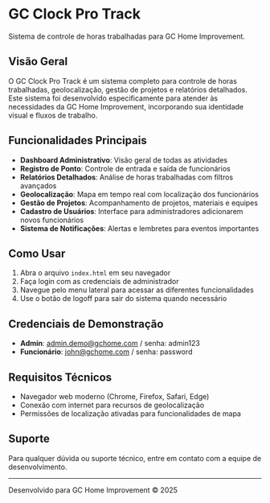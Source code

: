 # GC Clock Pro Track

Sistema de controle de horas trabalhadas para GC Home Improvement.

## Visão Geral

O GC Clock Pro Track é um sistema completo para controle de horas trabalhadas, geolocalização, gestão de projetos e relatórios detalhados. Este sistema foi desenvolvido especificamente para atender às necessidades da GC Home Improvement, incorporando sua identidade visual e fluxos de trabalho.

## Funcionalidades Principais

- **Dashboard Administrativo**: Visão geral de todas as atividades
- **Registro de Ponto**: Controle de entrada e saída de funcionários
- **Relatórios Detalhados**: Análise de horas trabalhadas com filtros avançados
- **Geolocalização**: Mapa em tempo real com localização dos funcionários
- **Gestão de Projetos**: Acompanhamento de projetos, materiais e equipes
- **Cadastro de Usuários**: Interface para administradores adicionarem novos funcionários
- **Sistema de Notificações**: Alertas e lembretes para eventos importantes

## Como Usar

1. Abra o arquivo `index.html` em seu navegador
2. Faça login com as credenciais de administrador
3. Navegue pelo menu lateral para acessar as diferentes funcionalidades
4. Use o botão de logoff para sair do sistema quando necessário

## Credenciais de Demonstração

- **Admin**: admin.demo@gchome.com / senha: admin123
- **Funcionário**: john@gchome.com / senha: password

## Requisitos Técnicos

- Navegador web moderno (Chrome, Firefox, Safari, Edge)
- Conexão com internet para recursos de geolocalização
- Permissões de localização ativadas para funcionalidades de mapa

## Suporte

Para qualquer dúvida ou suporte técnico, entre em contato com a equipe de desenvolvimento.

---

Desenvolvido para GC Home Improvement © 2025
